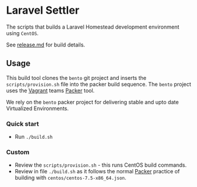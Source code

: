 # Laravel Settler

The scripts that builds a Laravel Homestead development environment using `CentOS`.

See [release.md](release.md) for build details.

## Usage

This build tool clones the `bento` git project and inserts the `scripts/provision.sh` file into the packer build sequence. The `bento` project uses the [Vagrant](https://www.vagrant.io/)  teams [Packer](https://www.packer.io/)  tool.

We rely on the `bento` packer project for delivering stable and upto date Virtualized Environments.

### Quick start

* Run `./build.sh`

### Custom 
* Review the `scripts/provision.sh` - this runs CentOS build commands. 
* Review in file `./build.sh` as it follows the normal [Packer](https://www.packer.io/) practice of building  with `centos/centos-7.5-x86_64.json`. 
